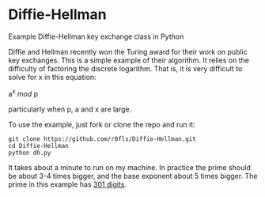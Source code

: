 # Diffie-Hellman
Example Diffie-Hellman key exchange class in Python

Diffie and Hellman recently won the Turing award for their work on public key exchanges. This is a simple example of their algorithm. It relies on the difficulty of factoring the discrete logarithm. That is, it is very difficult to solve for x in this equation:

a<sup>x</sup> *mod* p

particularly when p, a and x are large.


To use the example, just fork or clone the repo and run it:

    git clone https://github.com/r0fls/Diffie-Hellman.git
    cd Diffie-Hellman
    python dh.py
    
It takes about a minute to run on my machine. In practice the prime should be about 3-4 times bigger, and the base exponent about 5 times bigger. The prime in this example has [301 digits](http://primes.utm.edu/curios/page.php?number_id=9455).
